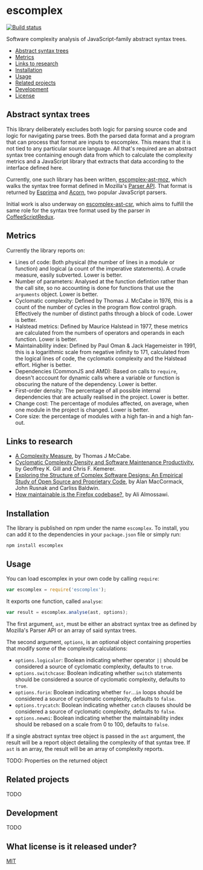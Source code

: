 # escomplex

[![Build status][ci-image]][ci-status]

Software complexity analysis
of JavaScript-family abstract syntax trees.

* [Abstract syntax trees](#abstract-syntax-trees)
* [Metrics](#metrics)
* [Links to research](#links-to-research)
* [Installation](#installation)
* [Usage](#usage)
* [Related projects](#related-projects)
* [Development](#development)
* [License](#license)

## Abstract syntax trees

This library deliberately excludes
both logic for parsing source code
and logic for navigating parse trees.
Both the parsed data format
and a program that can process that format
are inputs to escomplex.
This means that it is not tied
to any particular source language.
All that's required
are an abstract syntax tree
containing enough data
from which to calculate
the complexity metrics
and a JavaScript library
that extracts that data
according to the interface
defined here.

Currently,
one such library
has been written,
[escomplex-ast-moz],
which walks the
syntax tree format
defined in
Mozilla's [Parser API][api].
That format is returned
by [Esprima]
and [Acorn],
two popular JavaScript parsers.

Initial work
is also underway
on [escomplex-ast-csr],
which aims to fulfill
the same role
for the syntax tree format
used by the parser
in [CoffeeScriptRedux].

## Metrics

Currently the library reports on:

* Lines of code:
  Both physical (the number of lines in a module or function)
  and logical (a count of the imperative statements).
  A crude measure,
  easily subverted.
  Lower is better.
* Number of parameters:
  Analysed at the function defintion
  rather than the call site,
  so no accounting is done
  for functions that use the `arguments` object.
  Lower is better.
* Cyclomatic complexity:
  Defined by Thomas J. McCabe in 1976,
  this is a count of the number of cycles
  in the program flow control graph.
  Effectively the number of distinct paths
  through a block of code.
  Lower is better.
* Halstead metrics:
  Defined by Maurice Halstead in 1977,
  these metrics are calculated
  from the numbers of operators
  and operands in each function.
  Lower is better.
* Maintainability index:
  Defined by Paul Oman & Jack Hagemeister in 1991,
  this is a logarithmic scale
  from negative infinity to 171,
  calculated from
  the logical lines of code,
  the cyclomatix complexity
  and the Halstead effort.
  Higher is better.
* Dependencies (CommonJS and AMD):
  Based on calls to `require`,
  doesn't acccount for dynamic calls
  where a variable or function is
  obscuring the nature of the dependency.
  Lower is better.
* First-order density:
  The percentage of all possible internal dependencies
  that are actually realised in the project.
  Lower is better.
* Change cost:
  The percentage of modules affected,
  on average,
  when one module in the project
  is changed.
  Lower is better.
* Core size:
  the percentage of modules
  with a high fan-in
  and a high fan-out.

## Links to research

* [A Complexity Measure][mccabe],
  by Thomas J McCabe.
* [Cyclomatic Complexity Density and Software Maintenance Productivity][gillkemerer],
  by Geoffrey K. Gill and Chris F. Kemerer.
* [Exploring the Structure of Complex Software Designs: An Empirical Study of Open Source and Proprietary Code][dsm],
  by Alan MacCormack, John Rusnak and Carliss Baldwin.
* [How maintainable is the Firefox codebase?][almossawi],
  by Ali Almossawi.

## Installation

The library is published on npm
under the name `escomplex`.
To install,
you can add it to the dependencies
in your `package.json` file
or simply run:

```
npm install escomplex
```

## Usage

You can load escomplex
in your own code
by calling `require`:

```javascript
var escomplex = require('escomplex');
```

It exports one function,
called `analyse`:

```javascript
var result = escomplex.analyse(ast, options);
```

The first argument, `ast`,
must be either
an abstract syntax tree
as defined by Mozilla's Parser API
or an array of said syntax trees.

The second argument, `options`,
is an optional object
containing properties that modify some of the complexity calculations:

* `options.logicalor`:
  Boolean indicating whether operator `||`
  should be considered a source of cyclomatic complexity,
  defaults to `true`.
* `options.switchcase`:
  Boolean indicating whether `switch` statements
  should be considered a source of cyclomatic complexity,
  defaults to `true`.
* `options.forin`:
  Boolean indicating whether `for`...`in` loops
  should be considered a source of cyclomatic complexity,
  defaults to `false`.
* `options.trycatch`:
  Boolean indicating whether `catch` clauses
  should be considered a source of cyclomatic complexity,
  defaults to `false`.
* `options.newmi`:
  Boolean indicating whether the maintainability
  index should be rebased on a scale from 0 to 100,
  defaults to `false`.

If a single abstract syntax tree object
is passed in the `ast` argument,
the result will be a report object
detailing the complexity of that syntax tree.
If `ast` is an array,
the result will be an array of complexity reports.

TODO: Properties on the returned object

## Related projects

TODO

## Development

TODO

## What license is it released under?

[MIT][license]

[ci-image]: https://secure.travis-ci.org/philbooth/escomplex.png?branch=master
[ci-status]: http://travis-ci.org/#!/philbooth/escomplex
[escomplex-ast-moz]: https://github.com/philbooth/escomplex-ast-moz
[api]: https://developer.mozilla.org/en-US/docs/SpiderMonkey/Parser_API
[esprima]: http://esprima.org/
[acorn]: http://marijnhaverbeke.nl/acorn
[escomplex-ast-csr]: https://github.com/philbooth/escomplex-ast-csr
[coffeescriptredux]: https://github.com/michaelficarra/CoffeeScriptRedux
[mccabe]: http://www.literateprogramming.com/mccabe.pdf
[gillkemerer]: http://www.pitt.edu/~ckemerer/CK%20research%20papers/CyclomaticComplexityDensity_GillKemerer91.pdf
[omanhagemeister]: http://www.sciencedirect.com/science/article/pii/0164121294900671
[dsm]: http://www.people.hbs.edu/cbaldwin/DR2/MRBDesignStructure17thSep1.pdf
[almossawi]: http://almossawi.com/firefox/prose
[license]: https://github.com/philbooth/escomplex/blob/master/COPYING
[msvariant]: http://blogs.msdn.com/b/codeanalysis/archive/2007/11/20/maintainability-index-range-and-meaning.aspx
[jarrod]: http://jarrodoverson.com/blog/about
[plato]: https://github.com/jsoverson/plato
[grunt-complexity]: https://github.com/vigetlabs/grunt-complexity
[bob]: https://github.com/cliffano/bob
[cardio]: https://github.com/auchenberg/cardio
[brackets-crjs]: https://github.com/sahlas/brackets-crjs
[node]: http://nodejs.org/
[npm]: https://npmjs.org/
[jshint]: https://github.com/jshint/node-jshint
[mocha]: http://visionmedia.github.com/mocha
[chai]: http://chaijs.com/

